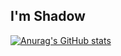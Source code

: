 ## I'm Shadow

[![Anurag's GitHub stats](https://github-readme-stats.vercel.app/api?username=gpaguirre3)](https://github.com/gpaguirre3/github-readme-stats)
